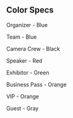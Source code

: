 ## Color Specs

Organizer - Blue

Team - Blue

Camera Crew - Black

Speaker - Red

Exhibitor - Green

Business Pass - Orange

VIP - Orange

Guest - Gray
